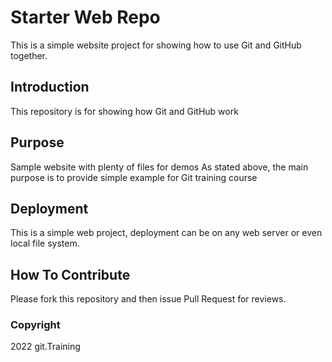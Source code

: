 # Starter Web Repo
This is a simple website project for showing how to use Git and GitHub together.

## Introduction

This repository is for showing how Git and GitHub work

## Purpose

Sample website with plenty of files for demos
As stated above, the main purpose is to provide simple example for Git training course

## Deployment

This is a simple web project, deployment can be on any web server or even local file system.

## How To Contribute

Please fork this repository and then issue Pull Request for reviews.

### Copyright

2022 git.Training